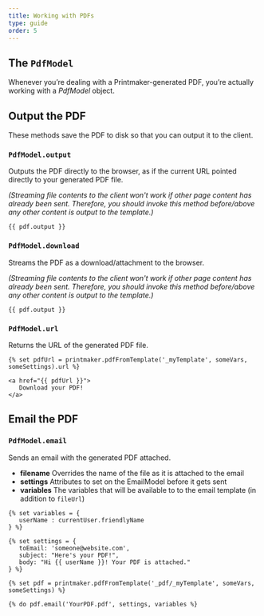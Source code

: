 ```yaml
---
title: Working with PDFs
type: guide
order: 5
---
```


## The `PdfModel`

Whenever you’re dealing with a Printmaker-generated PDF, you’re actually working with a _PdfModel_ object.



## Output the PDF

These methods save the PDF to disk so that you can output it to the client.


### `PdfModel.output`

Outputs the PDF directly to the browser, as if the current URL pointed directly to your generated PDF file.

_(Streaming file contents to the client won't work if other page content has already been sent. Therefore, you should invoke this method before/above any other content is output to the template.)_

```twig
{{ pdf.output }}
```


### `PdfModel.download`

Streams the PDF as a download/attachment to the browser.

_(Streaming file contents to the client won't work if other page content has already been sent. Therefore, you should invoke this method before/above any other content is output to the template.)_

```twig
{{ pdf.output }}
```


### `PdfModel.url`

Returns the URL of the generated PDF file.

```twig
{% set pdfUrl = printmaker.pdfFromTemplate('_myTemplate', someVars, someSettings).url %}

<a href="{{ pdfUrl }}">
   Download your PDF!
</a>
```


## Email the PDF

### `PdfModel.email`

Sends an email with the generated PDF attached.

* **filename** Overrides the name of the file as it is attached to the email
* **settings** Attributes to set on the EmailModel before it gets sent
* **variables** The variables that will be available to to the email template (in addition to `fileUrl`)

```twig
{% set variables = {
   userName : currentUser.friendlyName
} %}
 
{% set settings = {
   toEmail: 'someone@website.com',
   subject: "Here's your PDF!",
   body: "Hi {{ userName }}! Your PDF is attached."
} %}
 
{% set pdf = printmaker.pdfFromTemplate('_pdf/_myTemplate', someVars, someSettings) %}
 
{% do pdf.email('YourPDF.pdf', settings, variables %} 
```
